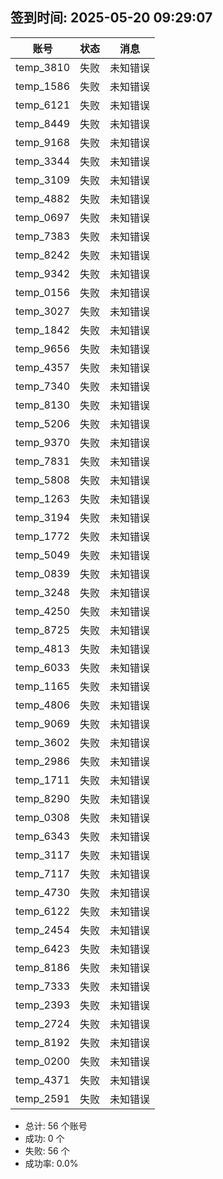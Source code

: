 ## 签到时间: 2025-05-20 09:29:07

| 账号 | 状态 | 消息 |
|------|------|------|
| temp_3810 | 失败 | 未知错误 |
| temp_1586 | 失败 | 未知错误 |
| temp_6121 | 失败 | 未知错误 |
| temp_8449 | 失败 | 未知错误 |
| temp_9168 | 失败 | 未知错误 |
| temp_3344 | 失败 | 未知错误 |
| temp_3109 | 失败 | 未知错误 |
| temp_4882 | 失败 | 未知错误 |
| temp_0697 | 失败 | 未知错误 |
| temp_7383 | 失败 | 未知错误 |
| temp_8242 | 失败 | 未知错误 |
| temp_9342 | 失败 | 未知错误 |
| temp_0156 | 失败 | 未知错误 |
| temp_3027 | 失败 | 未知错误 |
| temp_1842 | 失败 | 未知错误 |
| temp_9656 | 失败 | 未知错误 |
| temp_4357 | 失败 | 未知错误 |
| temp_7340 | 失败 | 未知错误 |
| temp_8130 | 失败 | 未知错误 |
| temp_5206 | 失败 | 未知错误 |
| temp_9370 | 失败 | 未知错误 |
| temp_7831 | 失败 | 未知错误 |
| temp_5808 | 失败 | 未知错误 |
| temp_1263 | 失败 | 未知错误 |
| temp_3194 | 失败 | 未知错误 |
| temp_1772 | 失败 | 未知错误 |
| temp_5049 | 失败 | 未知错误 |
| temp_0839 | 失败 | 未知错误 |
| temp_3248 | 失败 | 未知错误 |
| temp_4250 | 失败 | 未知错误 |
| temp_8725 | 失败 | 未知错误 |
| temp_4813 | 失败 | 未知错误 |
| temp_6033 | 失败 | 未知错误 |
| temp_1165 | 失败 | 未知错误 |
| temp_4806 | 失败 | 未知错误 |
| temp_9069 | 失败 | 未知错误 |
| temp_3602 | 失败 | 未知错误 |
| temp_2986 | 失败 | 未知错误 |
| temp_1711 | 失败 | 未知错误 |
| temp_8290 | 失败 | 未知错误 |
| temp_0308 | 失败 | 未知错误 |
| temp_6343 | 失败 | 未知错误 |
| temp_3117 | 失败 | 未知错误 |
| temp_7117 | 失败 | 未知错误 |
| temp_4730 | 失败 | 未知错误 |
| temp_6122 | 失败 | 未知错误 |
| temp_2454 | 失败 | 未知错误 |
| temp_6423 | 失败 | 未知错误 |
| temp_8186 | 失败 | 未知错误 |
| temp_7333 | 失败 | 未知错误 |
| temp_2393 | 失败 | 未知错误 |
| temp_2724 | 失败 | 未知错误 |
| temp_8192 | 失败 | 未知错误 |
| temp_0200 | 失败 | 未知错误 |
| temp_4371 | 失败 | 未知错误 |
| temp_2591 | 失败 | 未知错误 |

- 总计: 56 个账号
- 成功: 0 个
- 失败: 56 个
- 成功率: 0.0%
